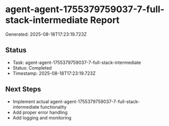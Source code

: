 # agent-agent-1755379759037-7-full-stack-intermediate Report

Generated: 2025-08-18T17:23:19.723Z

## Status
- Task: agent-agent-1755379759037-7-full-stack-intermediate
- Status: Completed
- Timestamp: 2025-08-18T17:23:19.723Z

## Next Steps
- Implement actual agent-agent-1755379759037-7-full-stack-intermediate functionality
- Add proper error handling
- Add logging and monitoring
